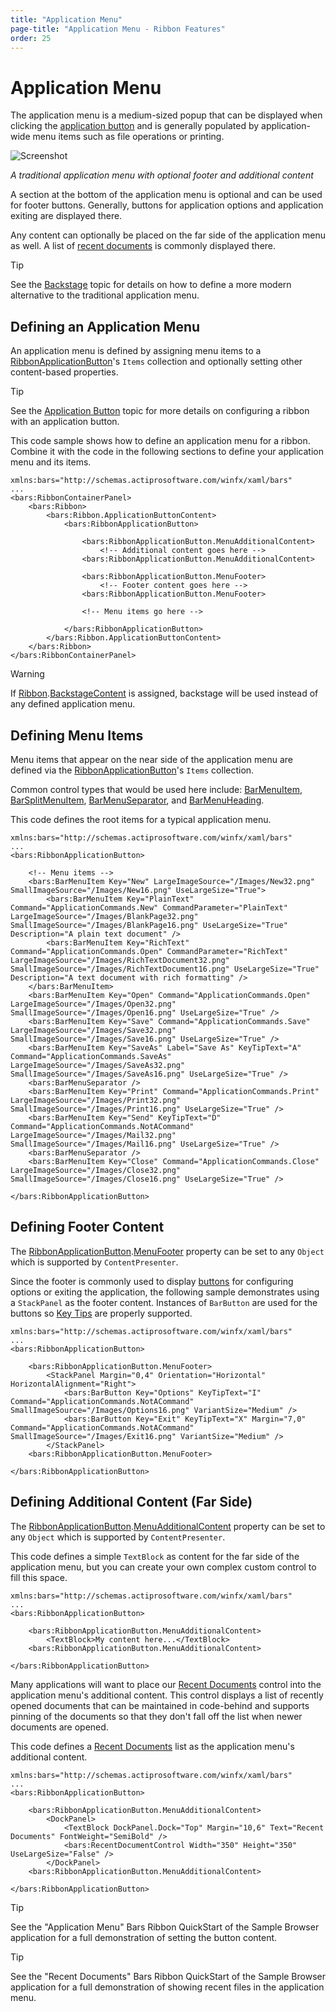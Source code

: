 ```yaml
---
title: "Application Menu"
page-title: "Application Menu - Ribbon Features"
order: 25
---
```

# Application Menu

The application menu is a medium-sized popup that can be displayed when clicking the [application button](application-button.md) and is generally populated by application-wide menu items such as file operations or printing.

![Screenshot](../images/application-menu.png)

*A traditional application menu with optional footer and additional content*

A section at the bottom of the application menu is optional and can be used for footer buttons.  Generally, buttons for application options and application exiting are displayed there.

Any content can optionally be placed on the far side of the application menu as well.  A list of [recent documents](recent-documents.md) is commonly displayed there.

> [!TIP]
> See the [Backstage](backstage.md) topic for details on how to define a more modern alternative to the traditional application menu.

## Defining an Application Menu

An application menu is defined by assigning menu items to a [RibbonApplicationButton](xref:@ActiproUIRoot.Controls.Bars.RibbonApplicationButton)'s `Items` collection and optionally setting other content-based properties.

> [!TIP]
> See the [Application Button](application-button.md) topic for more details on configuring a ribbon with an application button.

This code sample shows how to define an application menu for a ribbon.  Combine it with the code in the following sections to define your application menu and its items.

```xaml
xmlns:bars="http://schemas.actiprosoftware.com/winfx/xaml/bars"
...
<bars:RibbonContainerPanel>
	<bars:Ribbon>
		<bars:Ribbon.ApplicationButtonContent>
			<bars:RibbonApplicationButton>

				<bars:RibbonApplicationButton.MenuAdditionalContent>
					<!-- Additional content goes here -->
				<bars:RibbonApplicationButton.MenuAdditionalContent>

				<bars:RibbonApplicationButton.MenuFooter>
					<!-- Footer content goes here -->
				<bars:RibbonApplicationButton.MenuFooter>

				<!-- Menu items go here -->

			</bars:RibbonApplicationButton>
		</bars:Ribbon.ApplicationButtonContent>
	</bars:Ribbon>
</bars:RibbonContainerPanel>
```

> [!WARNING]
> If [Ribbon](xref:@ActiproUIRoot.Controls.Bars.Ribbon).[BackstageContent](xref:@ActiproUIRoot.Controls.Bars.Ribbon.BackstageContent) is assigned, backstage will be used instead of any defined application menu.

## Defining Menu Items

Menu items that appear on the near side of the application menu are defined via the [RibbonApplicationButton](xref:@ActiproUIRoot.Controls.Bars.RibbonApplicationButton)'s `Items` collection.

Common control types that would be used here include: [BarMenuItem](xref:@ActiproUIRoot.Controls.Bars.BarMenuItem), [BarSplitMenuItem](xref:@ActiproUIRoot.Controls.Bars.BarSplitMenuItem), [BarMenuSeparator](xref:@ActiproUIRoot.Controls.Bars.BarMenuSeparator), and [BarMenuHeading](xref:@ActiproUIRoot.Controls.Bars.BarMenuHeading).

This code defines the root items for a typical application menu.

```xaml
xmlns:bars="http://schemas.actiprosoftware.com/winfx/xaml/bars"
...
<bars:RibbonApplicationButton>

	<!-- Menu items -->
	<bars:BarMenuItem Key="New" LargeImageSource="/Images/New32.png" SmallImageSource="/Images/New16.png" UseLargeSize="True">
		<bars:BarMenuItem Key="PlainText" Command="ApplicationCommands.New" CommandParameter="PlainText" LargeImageSource="/Images/BlankPage32.png" SmallImageSource="/Images/BlankPage16.png" UseLargeSize="True" Description="A plain text document" />
		<bars:BarMenuItem Key="RichText" Command="ApplicationCommands.Open" CommandParameter="RichText" LargeImageSource="/Images/RichTextDocument32.png" SmallImageSource="/Images/RichTextDocument16.png" UseLargeSize="True" Description="A text document with rich formatting" />
	</bars:BarMenuItem>
	<bars:BarMenuItem Key="Open" Command="ApplicationCommands.Open" LargeImageSource="/Images/Open32.png" SmallImageSource="/Images/Open16.png" UseLargeSize="True" />
	<bars:BarMenuItem Key="Save" Command="ApplicationCommands.Save" LargeImageSource="/Images/Save32.png" SmallImageSource="/Images/Save16.png" UseLargeSize="True" />
	<bars:BarMenuItem Key="SaveAs" Label="Save As" KeyTipText="A" Command="ApplicationCommands.SaveAs" LargeImageSource="/Images/SaveAs32.png" SmallImageSource="/Images/SaveAs16.png" UseLargeSize="True" />
	<bars:BarMenuSeparator />
	<bars:BarMenuItem Key="Print" Command="ApplicationCommands.Print" LargeImageSource="/Images/Print32.png" SmallImageSource="/Images/Print16.png" UseLargeSize="True" />
	<bars:BarMenuItem Key="Send" KeyTipText="D" Command="ApplicationCommands.NotACommand" LargeImageSource="/Images/Mail32.png" SmallImageSource="/Images/Mail16.png" UseLargeSize="True" />
	<bars:BarMenuSeparator />
	<bars:BarMenuItem Key="Close" Command="ApplicationCommands.Close" LargeImageSource="/Images/Close32.png" SmallImageSource="/Images/Close16.png" UseLargeSize="True" />

</bars:RibbonApplicationButton>
```

## Defining Footer Content

The [RibbonApplicationButton](xref:@ActiproUIRoot.Controls.Bars.RibbonApplicationButton).[MenuFooter](xref:@ActiproUIRoot.Controls.Bars.RibbonApplicationButton.MenuFooter) property can be set to any `Object` which is supported by `ContentPresenter`.

Since the footer is commonly used to display [buttons](../controls/button.md) for configuring options or exiting the application, the following sample demonstrates using a `StackPanel` as the footer content. Instances of `BarButton` are used for the buttons so [Key Tips](key-tips.md) are properly supported.

```xaml
xmlns:bars="http://schemas.actiprosoftware.com/winfx/xaml/bars"
...
<bars:RibbonApplicationButton>

	<bars:RibbonApplicationButton.MenuFooter>
		<StackPanel Margin="0,4" Orientation="Horizontal" HorizontalAlignment="Right">
			<bars:BarButton Key="Options" KeyTipText="I" Command="ApplicationCommands.NotACommand" SmallImageSource="/Images/Options16.png" VariantSize="Medium" />
			<bars:BarButton Key="Exit" KeyTipText="X" Margin="7,0" Command="ApplicationCommands.NotACommand" SmallImageSource="/Images/Exit16.png" VariantSize="Medium" />
		</StackPanel>
	<bars:RibbonApplicationButton.MenuFooter>

</bars:RibbonApplicationButton>
```

## Defining Additional Content (Far Side)

The [RibbonApplicationButton](xref:@ActiproUIRoot.Controls.Bars.RibbonApplicationButton).[MenuAdditionalContent](xref:@ActiproUIRoot.Controls.Bars.RibbonApplicationButton.MenuAdditionalContent) property can be set to any `Object` which is supported by `ContentPresenter`.

This code defines a simple `TextBlock` as content for the far side of the application menu, but you can create your own complex custom control to fill this space.

```xaml
xmlns:bars="http://schemas.actiprosoftware.com/winfx/xaml/bars"
...
<bars:RibbonApplicationButton>

	<bars:RibbonApplicationButton.MenuAdditionalContent>
		<TextBlock>My content here...</TextBlock>
	<bars:RibbonApplicationButton.MenuAdditionalContent>

</bars:RibbonApplicationButton>
```

Many applications will want to place our [Recent Documents](recent-documents.md) control into the application menu's additional content.  This control displays a list of recently opened documents that can be maintained in code-behind and supports pinning of the documents so that they don't fall off the list when newer documents are opened.

This code defines a [Recent Documents](recent-documents.md) list as the application menu's additional content.

```xaml
xmlns:bars="http://schemas.actiprosoftware.com/winfx/xaml/bars"
...
<bars:RibbonApplicationButton>

	<bars:RibbonApplicationButton.MenuAdditionalContent>
		<DockPanel>
			<TextBlock DockPanel.Dock="Top" Margin="10,6" Text="Recent Documents" FontWeight="SemiBold" />
			<bars:RecentDocumentControl Width="350" Height="350" UseLargeSize="False" />
		</DockPanel>
	<bars:RibbonApplicationButton.MenuAdditionalContent>

</bars:RibbonApplicationButton>
```

> [!TIP]
> See the "Application Menu" Bars Ribbon QuickStart of the Sample Browser application for a full demonstration of setting the button content.

> [!TIP]
> See the "Recent Documents" Bars Ribbon QuickStart of the Sample Browser application for a full demonstration of showing recent files in the application menu.

